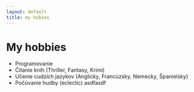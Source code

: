 ```yaml
---
layout: default
title: my hobies
---
```


# My hobbies

* Programovanie
* Čítanie kníh (Thriller, Fantasy, Krimi)
* Učenie cudzích jazykov (Anglicky, Francúzsky, Nemecky, Španielsky)	
* Počúvanie hudby (eclectic)
asdfasdf